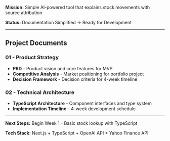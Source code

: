 **Mission:** Simple AI-powered tool that explains stock movements with source attribution

**Status:** Documentation Simplified → Ready for Development

---

## Project Documents

### 01 - Product Strategy
- **PRD** - Product vision and core features for MVP
- **Competitive Analysis** - Market positioning for portfolio project
- **Decision Framework** - Decision criteria for 4-week timeline

### 02 - Technical Architecture
- **TypeScript Architecture** - Component interfaces and type system
- **Implementation Timeline** - 4-week development schedule

---

**Next Steps:** Begin Week 1 - Basic stock lookup with TypeScript

**Tech Stack:** Next.js + TypeScript + OpenAI API + Yahoo Finance API